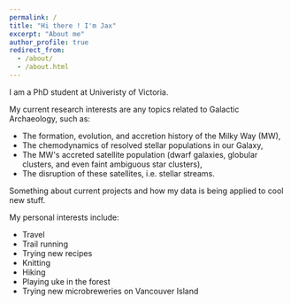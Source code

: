 ```yaml
---
permalink: /
title: "Hi there ! I'm Jax"
excerpt: "About me"
author_profile: true
redirect_from: 
  - /about/
  - /about.html
---
```


I am a PhD student at Univeristy of Victoria. 

My current research interests are any topics related to Galactic Archaeology, such as:
  * The formation, evolution, and accretion history of the Milky Way (MW),
  * The chemodynamics of resolved stellar populations in our Galaxy,
  * The MW's accreted satellite population (dwarf galaxies, globular clusters, and even faint ambiguous star clusters),
  * The disruption of these satellites, i.e. stellar streams.
  
Something about current projects and how my data is being applied to cool new stuff.
  
My personal interests include:
  * Travel
  * Trail running
  * Trying new recipes
  * Knitting
  * Hiking
  * Playing uke in the forest
  * Trying new microbreweries on Vancouver Island
